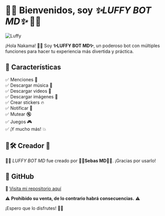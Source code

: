 # 🌈🌟 **Bienvenidos, soy _✨LUFFY BOT MD✨_** 🌟🌈

![Luffy](https://upload.wikimedia.org/wikipedia/en/thumb/9/9d/Luffy_Wano.png/220px-Luffy_Wano.png)

¡Hola Nakama! 🏴‍☠️ Soy **✨LUFFY BOT MD✨**, un poderoso bot con múltiples funciones para hacer tu experiencia más divertida y práctica.

## 🚀 **Características**
✅ Menciones 🔔  
✅ Descargar música 🎵  
✅ Descargar videos 🎥  
✅ Descargar imágenes 📸  
✅ Crear stickers 🔥  
✅ Notificar 📢  
✅ Mutear 🔇  
✅ Juegos 🎮  
✅ ¡Y mucho más! 💥  

## 🎨🛠 **Creador** 🎨
👨‍💻 _LUFFY BOT MD_ fue creado por **🌈🌟Sebas MD🌟🌈**. ¡Gracias por usarlo!

## 🔗 **GitHub**
📌 [Visita mi repositorio aquí](https://github.com/sebas-mod)

⚠️ **Prohibido su venta, de lo contrario habrá consecuencias.** ⚠️

¡Espero que lo disfrutes! 🚢🔥
